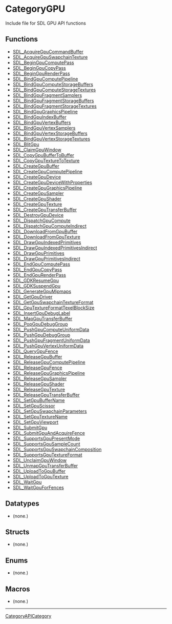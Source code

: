 # CategoryGPU

Include file for SDL GPU API functions

<!-- END CATEGORY DOCUMENTATION -->

## Functions

<!-- DO NOT HAND-EDIT CATEGORY LISTS, THEY ARE AUTOGENERATED AND WILL BE OVERWRITTEN, BASED ON TAGS IN INDIVIDUAL PAGE FOOTERS. EDIT THOSE INSTEAD. -->
<!-- BEGIN CATEGORY LIST: CategoryGPU, CategoryAPIFunction -->
- [SDL_AcquireGpuCommandBuffer](SDL_AcquireGpuCommandBuffer)
- [SDL_AcquireGpuSwapchainTexture](SDL_AcquireGpuSwapchainTexture)
- [SDL_BeginGpuComputePass](SDL_BeginGpuComputePass)
- [SDL_BeginGpuCopyPass](SDL_BeginGpuCopyPass)
- [SDL_BeginGpuRenderPass](SDL_BeginGpuRenderPass)
- [SDL_BindGpuComputePipeline](SDL_BindGpuComputePipeline)
- [SDL_BindGpuComputeStorageBuffers](SDL_BindGpuComputeStorageBuffers)
- [SDL_BindGpuComputeStorageTextures](SDL_BindGpuComputeStorageTextures)
- [SDL_BindGpuFragmentSamplers](SDL_BindGpuFragmentSamplers)
- [SDL_BindGpuFragmentStorageBuffers](SDL_BindGpuFragmentStorageBuffers)
- [SDL_BindGpuFragmentStorageTextures](SDL_BindGpuFragmentStorageTextures)
- [SDL_BindGpuGraphicsPipeline](SDL_BindGpuGraphicsPipeline)
- [SDL_BindGpuIndexBuffer](SDL_BindGpuIndexBuffer)
- [SDL_BindGpuVertexBuffers](SDL_BindGpuVertexBuffers)
- [SDL_BindGpuVertexSamplers](SDL_BindGpuVertexSamplers)
- [SDL_BindGpuVertexStorageBuffers](SDL_BindGpuVertexStorageBuffers)
- [SDL_BindGpuVertexStorageTextures](SDL_BindGpuVertexStorageTextures)
- [SDL_BlitGpu](SDL_BlitGpu)
- [SDL_ClaimGpuWindow](SDL_ClaimGpuWindow)
- [SDL_CopyGpuBufferToBuffer](SDL_CopyGpuBufferToBuffer)
- [SDL_CopyGpuTextureToTexture](SDL_CopyGpuTextureToTexture)
- [SDL_CreateGpuBuffer](SDL_CreateGpuBuffer)
- [SDL_CreateGpuComputePipeline](SDL_CreateGpuComputePipeline)
- [SDL_CreateGpuDevice](SDL_CreateGpuDevice)
- [SDL_CreateGpuDeviceWithProperties](SDL_CreateGpuDeviceWithProperties)
- [SDL_CreateGpuGraphicsPipeline](SDL_CreateGpuGraphicsPipeline)
- [SDL_CreateGpuSampler](SDL_CreateGpuSampler)
- [SDL_CreateGpuShader](SDL_CreateGpuShader)
- [SDL_CreateGpuTexture](SDL_CreateGpuTexture)
- [SDL_CreateGpuTransferBuffer](SDL_CreateGpuTransferBuffer)
- [SDL_DestroyGpuDevice](SDL_DestroyGpuDevice)
- [SDL_DispatchGpuCompute](SDL_DispatchGpuCompute)
- [SDL_DispatchGpuComputeIndirect](SDL_DispatchGpuComputeIndirect)
- [SDL_DownloadFromGpuBuffer](SDL_DownloadFromGpuBuffer)
- [SDL_DownloadFromGpuTexture](SDL_DownloadFromGpuTexture)
- [SDL_DrawGpuIndexedPrimitives](SDL_DrawGpuIndexedPrimitives)
- [SDL_DrawGpuIndexedPrimitivesIndirect](SDL_DrawGpuIndexedPrimitivesIndirect)
- [SDL_DrawGpuPrimitives](SDL_DrawGpuPrimitives)
- [SDL_DrawGpuPrimitivesIndirect](SDL_DrawGpuPrimitivesIndirect)
- [SDL_EndGpuComputePass](SDL_EndGpuComputePass)
- [SDL_EndGpuCopyPass](SDL_EndGpuCopyPass)
- [SDL_EndGpuRenderPass](SDL_EndGpuRenderPass)
- [SDL_GDKResumeGpu](SDL_GDKResumeGpu)
- [SDL_GDKSuspendGpu](SDL_GDKSuspendGpu)
- [SDL_GenerateGpuMipmaps](SDL_GenerateGpuMipmaps)
- [SDL_GetGpuDriver](SDL_GetGpuDriver)
- [SDL_GetGpuSwapchainTextureFormat](SDL_GetGpuSwapchainTextureFormat)
- [SDL_GpuTextureFormatTexelBlockSize](SDL_GpuTextureFormatTexelBlockSize)
- [SDL_InsertGpuDebugLabel](SDL_InsertGpuDebugLabel)
- [SDL_MapGpuTransferBuffer](SDL_MapGpuTransferBuffer)
- [SDL_PopGpuDebugGroup](SDL_PopGpuDebugGroup)
- [SDL_PushGpuComputeUniformData](SDL_PushGpuComputeUniformData)
- [SDL_PushGpuDebugGroup](SDL_PushGpuDebugGroup)
- [SDL_PushGpuFragmentUniformData](SDL_PushGpuFragmentUniformData)
- [SDL_PushGpuVertexUniformData](SDL_PushGpuVertexUniformData)
- [SDL_QueryGpuFence](SDL_QueryGpuFence)
- [SDL_ReleaseGpuBuffer](SDL_ReleaseGpuBuffer)
- [SDL_ReleaseGpuComputePipeline](SDL_ReleaseGpuComputePipeline)
- [SDL_ReleaseGpuFence](SDL_ReleaseGpuFence)
- [SDL_ReleaseGpuGraphicsPipeline](SDL_ReleaseGpuGraphicsPipeline)
- [SDL_ReleaseGpuSampler](SDL_ReleaseGpuSampler)
- [SDL_ReleaseGpuShader](SDL_ReleaseGpuShader)
- [SDL_ReleaseGpuTexture](SDL_ReleaseGpuTexture)
- [SDL_ReleaseGpuTransferBuffer](SDL_ReleaseGpuTransferBuffer)
- [SDL_SetGpuBufferName](SDL_SetGpuBufferName)
- [SDL_SetGpuScissor](SDL_SetGpuScissor)
- [SDL_SetGpuSwapchainParameters](SDL_SetGpuSwapchainParameters)
- [SDL_SetGpuTextureName](SDL_SetGpuTextureName)
- [SDL_SetGpuViewport](SDL_SetGpuViewport)
- [SDL_SubmitGpu](SDL_SubmitGpu)
- [SDL_SubmitGpuAndAcquireFence](SDL_SubmitGpuAndAcquireFence)
- [SDL_SupportsGpuPresentMode](SDL_SupportsGpuPresentMode)
- [SDL_SupportsGpuSampleCount](SDL_SupportsGpuSampleCount)
- [SDL_SupportsGpuSwapchainComposition](SDL_SupportsGpuSwapchainComposition)
- [SDL_SupportsGpuTextureFormat](SDL_SupportsGpuTextureFormat)
- [SDL_UnclaimGpuWindow](SDL_UnclaimGpuWindow)
- [SDL_UnmapGpuTransferBuffer](SDL_UnmapGpuTransferBuffer)
- [SDL_UploadToGpuBuffer](SDL_UploadToGpuBuffer)
- [SDL_UploadToGpuTexture](SDL_UploadToGpuTexture)
- [SDL_WaitGpu](SDL_WaitGpu)
- [SDL_WaitGpuForFences](SDL_WaitGpuForFences)
<!-- END CATEGORY LIST -->

## Datatypes

<!-- DO NOT HAND-EDIT CATEGORY LISTS, THEY ARE AUTOGENERATED AND WILL BE OVERWRITTEN, BASED ON TAGS IN INDIVIDUAL PAGE FOOTERS. EDIT THOSE INSTEAD. -->
<!-- BEGIN CATEGORY LIST: CategoryGPU, CategoryAPIDatatype -->
- (none.)
<!-- END CATEGORY LIST -->

## Structs

<!-- DO NOT HAND-EDIT CATEGORY LISTS, THEY ARE AUTOGENERATED AND WILL BE OVERWRITTEN, BASED ON TAGS IN INDIVIDUAL PAGE FOOTERS. EDIT THOSE INSTEAD. -->
<!-- BEGIN CATEGORY LIST: CategoryGPU, CategoryAPIStruct -->
- (none.)
<!-- END CATEGORY LIST -->

## Enums

<!-- DO NOT HAND-EDIT CATEGORY LISTS, THEY ARE AUTOGENERATED AND WILL BE OVERWRITTEN, BASED ON TAGS IN INDIVIDUAL PAGE FOOTERS. EDIT THOSE INSTEAD. -->
<!-- BEGIN CATEGORY LIST: CategoryGPU, CategoryAPIEnum -->
- (none.)
<!-- END CATEGORY LIST -->

## Macros

<!-- DO NOT HAND-EDIT CATEGORY LISTS, THEY ARE AUTOGENERATED AND WILL BE OVERWRITTEN, BASED ON TAGS IN INDIVIDUAL PAGE FOOTERS. EDIT THOSE INSTEAD. -->
<!-- BEGIN CATEGORY LIST: CategoryGPU, CategoryAPIMacro -->
- (none.)
<!-- END CATEGORY LIST -->

----
[CategoryAPICategory](CategoryAPICategory)

